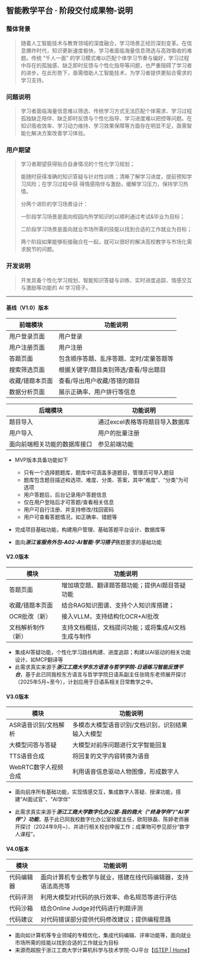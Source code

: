 ## 智能教学平台 · 阶段交付成果物-说明

### 整体背景

> 随着人工智能技术与教育领域的深度融合，学习场景正经历深刻变革。在信息爆炸时代，知识更新速度极快，学习者面临海量信息筛选与高效吸收的难题。传统 “千人一面” 的学习模式难以匹配个体学习节奏与偏好，学习过程中存在的孤独感、缺乏即时反馈与个性化指导等问题，也严重阻碍了学习者的进步。在此形势下，亟需借助人工智能技术，为学习者提供更贴合需求的学习支持。 

### 问题说明

> 学习者面临海量信息难以筛选、传统学习方式无法匹配个体需求、学习过程孤独缺乏陪伴、缺乏即时反馈与个性化指导、学习进度难以把控等问题。在知识吸收效率、学习动力维持、学习效果保障等方面存在明显不足，亟需智能化解决方案改善学习体验。

### 用户期望

> 学习者期望获得贴合自身情况的个性化学习规划；
>
> 能随时获得准确的知识答疑与针对性训练；清晰了解学习进度，提前预知学习风险；在学习过程中获 得情感陪伴与激励，缓解学习压力，保持学习热情。  
>
> 分两个进阶的学习场景设计：
>
> 一阶段学习场景是面向校园内所学知识的以顺利通过考试&毕业为目标； 
>
> 二阶段学习场景是面向就业市场所需的技能以找到合适的工作就业为目标； 
>
> 两个阶段如果能够衔接融合在一起，就可以很好的解决高校教学与市场化需求脱节的问题。

### 开发说明

> 开发具备个性化学习规划、智能知识答疑与训练、实时进度追踪、情感交互与激励等功能的 AI 学习搭子。 

---

#### 基线（V1.0）版本

| 前端模块        | 功能说明                                |
| --------------- | --------------------------------------- |
| 用户登录页面    | 用户登录                                |
| 用户注册页面    | 用户注册                                |
| 答题页面        | 包含顺序答题、乱序答题、定时/定量答题等 |
| 搜索筛选页面    | 根据关键字/题目类别筛选/查看/导出题目   |
| 收藏/错题本页面 | 查看/导出用户收藏/答错的题目            |
| 数据分析页面    | 展示正确率、用户排行等信息              |

| 后端模块                     | 功能说明                        |
| ---------------------------- | ------------------------------- |
| 题目导入                     | 通过excel表格等将题目导入数据库 |
| 用户导入                     | 用户的批量注册                  |
| 面向前端相关功能的数据库接口 | 参见前端功能                    |

* MVP版本具备功能如下
  * 只有一个选择题题库，题库中可涵盖多道题目，管理员可导入题目
  * 题库包含题目描述和选项、难度、分类、答案，其中“难度”、“分类”为可选项
  * 用户答题后，后台记录用户答题信息
  * 仅在用户登陆后才可答题/查看相关信息
  * 用户可自行注册、并支持修改/找回密码
  * 用户可查看答题情况，如正确率、错题等

* 完成项目基础功能，构建用户管理、基础答题平台设计、数据库等
* 面向***浙江省服务外包-A02-AI智能·学习搭子***赛题要求的基础功能

#### V2.0版本

| 模块               | 功能说明                                             |
| ------------------ | ---------------------------------------------------- |
| 答题页面           | 增加填空题、翻译题答题功能；提供AI题目答疑功能       |
| 收藏/错题本页面    | 结合RAG知识图谱、支持个人知识库搭建；                |
| OCR批改（新）      | 接入VLLM，支持结构化OCR+AI批改                       |
| 文档解析制作（新） | 支持文档概括，文档提问功能；或将集成AI文档生成与制作 |

* 集成AI答疑功能，个性化学习路线构建、进度追踪；构建以AI驱动的相关功能设计、如MCP翻译等
* 此需求真实来源于***浙江工商大学东方语言与哲学学院-日语练习智能反馈平台***，基于此已同我校东方语言与哲学学院日语系副主任张晓东老师展开探讨（2025年5月~至今），计划应用于日语系相关日常教学之中。

#### V3.0版本

| 模块                 | 功能说明                                          |
| -------------------- | ------------------------------------------------- |
| ASR语音识别/文档解析 | 多模态大模型语音识别/文档识别，识别结果输入大模型 |
| 大模型问答与答疑     | 大模型对前序问题进行文字智能回复                  |
| TTS语音合成          | 将回复的文字内容转换为语音                        |
| WebRTC数字人视频合成 | 利用语音信息驱动人物图像，形成数字人              |

* 面向前序所有基础功能，实现情感交互，集成数字人答疑、授课功能，搭建“AI面试官”、“AI学伴”

* 此需求真实来源于***浙江工商大学数字化办公室-我的商大（“终身学伴”/“AI学伴”）功能***，基于此已同我校数字化办公室徐斌主任，欧阳铁磊、陈婷老师展开探讨（2024年9月~）、并进行相关校创申报工作；成果物可参见部分“数字人课程”。

#### V4.0版本

| 模块       | 功能说明                                                     |
| ---------- | ------------------------------------------------------------ |
| 代码编辑器 | 面向计算机专业教学与就业，搭建在线代码编辑器，支持语法高亮等 |
| 代码评测   | 利用大模型对代码的执行效率、命名规范等进行评估               |
| 代码沙箱   | 结合Online Judge对代码进行判题评测                           |
| 代码建议   | 对代码错误部分提供代码修改建议；提供编程思路                 |

* 面向如计算机等专业领域的专精优化，集成代码编辑、评审功能等，面向就业市场所需的技能以找到合适的工作就业为目标
* 来源而超脱于浙江工商大学计算机科学与技术学院-OJ平台【[iSTEP | Home](https://www.istep.cc/)】